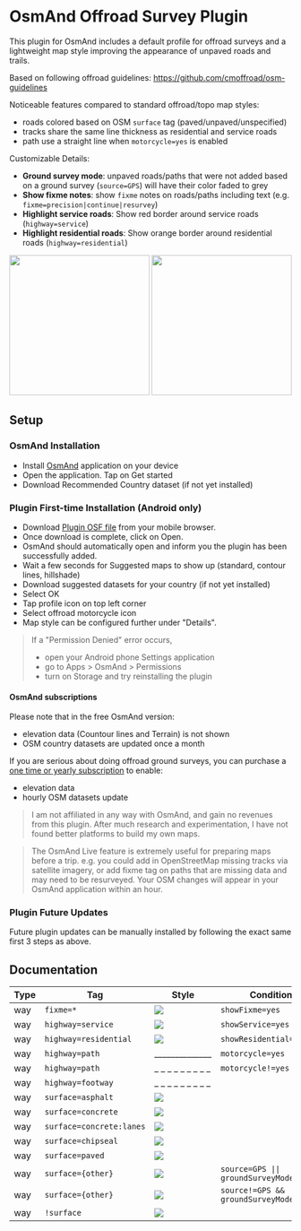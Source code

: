 # OsmAnd Offroad Survey Plugin

This plugin for OsmAnd includes a default profile for offroad surveys and a lightweight map style improving the appearance of unpaved roads and trails.

Based on following offroad guidelines: https://github.com/cmoffroad/osm-guidelines

Noticeable features compared to standard offroad/topo map styles:

- roads colored based on OSM `surface` tag (paved/unpaved/unspecified)
- tracks share the same line thickness as residential and service roads
- path use a straight line when `motorcycle=yes` is enabled

Customizable Details:

- **Ground survey mode**: unpaved roads/paths that were not added based on a ground survey (`source=GPS`) will have their color faded to grey
- **Show fixme notes**: show `fixme` notes on roads/paths including text (e.g. `fixme=precision|continue|resurvey`)
- **Highlight service roads**: Show red border around service roads (`highway=service`)
- **Highlight residential roads**: Show orange border around residential roads (`highway=residential`)

<p float="left">
  <img src="https://raw.githubusercontent.com/cmoffroad/osmand-offroad-survey-plugin/master/screenshots/sample1.jpeg" width="250" />
  <img src="https://raw.githubusercontent.com/cmoffroad/osmand-offroad-survey-plugin/master/screenshots/sample2.jpeg" width="250" />
</p>

## Setup

### OsmAnd Installation

- Install [OsmAnd](https://play.google.com/store/apps/details?id=net.osmand) application on your device
- Open the application. Tap on Get started
- Download Recommended Country dataset (if not yet installed)

### Plugin First-time Installation (Android only)

- Download [Plugin OSF file](https://github.com/cmoffroad/osmand-offroad-survey-plugin/raw/master/build/osmand-offroad-survey-plugin.osf) from your mobile browser.
- Once download is complete, click on Open.
- OsmAnd should automatically open and inform you the plugin has been successfully added.
- Wait a few seconds for Suggested maps to show up (standard, contour lines, hillshade)
- Download suggested datasets for your country (if not yet installed)
- Select OK
- Tap profile icon on top left corner
- Select offroad motorcycle icon
- Map style can be configured further under "Details".

> If a "Permission Denied" error occurs, 
> - open your Android phone Settings application
> - go to Apps > OsmAnd > Permissions
> - turn on Storage and try reinstalling the plugin

#### OsmAnd subscriptions

Please note that in the free OsmAnd version:
- elevation data (Countour lines and Terrain) is not shown
- OSM country datasets are updated once a month

If you are serious about doing offroad ground surveys, you can purchase a [one time or yearly subscription](https://docs.osmand.net/en/main@latest/osmand/purchases/android#free-and-paid-features) to enable:
- elevation data
- hourly OSM datasets update

> I am not affiliated in any way with OsmAnd, and gain no revenues from this plugin. After much research and experimentation, I have not found better platforms to build my own maps.

> The OsmAnd Live feature is extremely useful for preparing maps before a trip.  e.g. you could add in OpenStreetMap missing tracks via satellite imagery, or add fixme tag on paths that are missing data and may need to be resurveyed. Your OSM changes will appear in your OsmAnd application within an hour.

### Plugin Future Updates

Future plugin updates can be manually installed by following the exact same first 3 steps as above.

## Documentation

|Type|Tag|Style|Condition|
|---|---|---|---|
|way|`fixme=*`|![](https://www.gifpng.com/100x10/FFFFFF/?border-width=3&border-type=rectangle&border-color=a228FF&font-size=0)|`showFixme=yes`|
|way|`highway=service`|![](https://www.gifpng.com/100x10/FFFFFF/?border-width=1&border-type=rectangle&border-color=FF0000&font-size=0)|`showService=yes`|
|way|`highway=residential`|![](https://www.gifpng.com/100x10/FFFFFF/?border-width=1&border-type=rectangle&border-color=FF8C00&font-size=0)|`showResidential=yes`|
|way|`highway=path`|______________|`motorcycle=yes`|
|way|`highway=path`|_ _ _ _ _ _ _ _ _|`motorcycle!=yes`|
|way|`highway=footway`|_ _ _ _ _ _ _ _ _||
|way|`surface=asphalt`|![](https://www.gifpng.com/100x10/FFFFFF/?border-width=1&border-type=rectangle&border-color=000000&font-size=0)||
|way|`surface=concrete`|![](https://www.gifpng.com/100x10/FFFFFF/?border-width=1&border-type=rectangle&border-color=000000&font-size=0)||
|way|`surface=concrete:lanes`|![](https://www.gifpng.com/100x10/FFFFFF/?border-width=1&border-type=rectangle&border-color=000000&font-size=0)||
|way|`surface=chipseal`|![](https://www.gifpng.com/100x10/FFFFFF/?border-width=1&border-type=rectangle&border-color=000000&font-size=0)||
|way|`surface=paved`|![](https://www.gifpng.com/100x10/FFFFFF/?border-width=1&border-type=rectangle&border-color=000000&font-size=0)||
|way|`surface={other}`|![](https://www.gifpng.com/100x10/000000/?border-width=1&border-type=rectangle&border-color=FFFFFF&font-size=0)|`source=GPS \|\| groundSurveyMode=false`|
|way|`surface={other}`|![](https://www.gifpng.com/100x10/888888/?border-width=1&border-type=rectangle&border-color=FFFFFF&font-size=0)|`source!=GPS && groundSurveyMode=true`|
|way|`!surface`|![](https://www.gifpng.com/100x10/888888/?border-width=1&border-type=rectangle&border-color=FFFFFF&font-size=0)||
